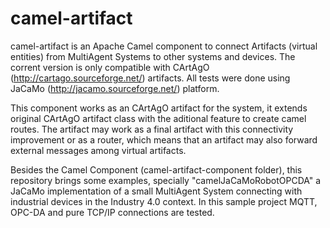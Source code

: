 # camel-artifact

camel-artifact is an Apache Camel component to connect Artifacts (virtual entities) from MultiAgent Systems to other systems and devices. The corrent version is only compatible with CArtAgO (http://cartago.sourceforge.net/) artifacts. All tests were done using JaCaMo (http://jacamo.sourceforge.net/) platform.

This component works as an CArtAgO artifact for the system, it extends original CArtAgO artifact class with the aditional feature to create camel routes. The artifact may work as a final artifact with this connectivity improvement or as a router, which means that an artifact may also forward external messages among virtual artifacts.

Besides the Camel Component (camel-artifact-component folder), this repository brings some examples, specially "camelJaCaMoRobotOPCDA" a JaCaMo implementation of a small MultiAgent System connecting with industrial devices in the Industry 4.0 context. In this sample project MQTT, OPC-DA and pure TCP/IP connections are tested.
